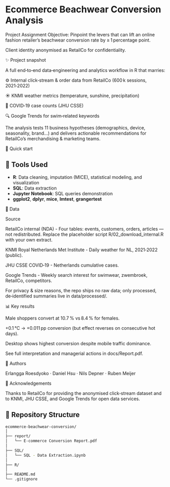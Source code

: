 # Ecommerce Beachwear Conversion Analysis

Project Assignment
Objective: Pinpoint the levers that can lift an online fashion retailer’s beachwear conversion rate by ≥ 1 percentage point.

Client identity anonymised as RetailCo for confidentiality.

✨ Project snapshot

A full end‑to‑end data‑engineering and analytics workflow in R that marries:

⚙️ Internal click‑stream & order data from RetailCo (600 k sessions, 2021‑2022)

☀️ KNMI weather metrics (temperature, sunshine, precipitation)

🦠 COVID‑19 case counts (JHU CSSE)

🔍 Google Trends for swim‑related keywords

The analysis tests 11 business hypotheses (demographics, device, seasonality, brand…) and delivers actionable recommendations for RetailCo’s merchandising & marketing teams.

🚀 Quick start

## 🧪 Tools Used

- **R**: Data cleaning, imputation (MICE), statistical modeling, and visualization
- **SQL**: Data extraction
- **Jupyter Notebook**: SQL queries demonstration
- **ggplot2**, **dplyr**, **mice**, **lmtest**, **grangertest**

📄 Data

Source

RetailCo internal (NDA) - Four tables: events, customers, orders, articles — not redistributed. Replace the placeholder script R/02_download_internal.R with your own extract.

KNMI Royal Netherlands Met Institute - Daily weather for NL, 2021‑2022 (public).

JHU CSSE COVID‑19 - Netherlands cumulative cases.

Google Trends - Weekly search interest for swimwear, zwembroek, RetailCo, competitors.

For privacy & size reasons, the repo ships no raw data; only processed, de‑identified summaries live in data/processed/.


📊 Key results

Male shoppers convert at 10.7 % vs 8.4 % for females.

+0.1 °C → +0.011 pp conversion (but effect reverses on consecutive hot days).

Desktop shows highest conversion despite mobile traffic dominance.

See full interpretation and managerial actions in docs/Report.pdf.

🤝 Authors

Erlangga Roesdyoko · Daniel Hsu · Nils Depner · Ruben Meijer 


🙌 Acknowledgements

Thanks to RetailCo for providing the anonymised click‑stream dataset and to KNMI, JHU CSSE, and Google Trends for open data services.

## 📁 Repository Structure

```bash
ecommerce-beachwear-conversion/
│
├── report/
│   └── E-commerce Conversion Report.pdf        
│
├── SQL/
│   └── SQL - Data Extraction.ipynb            
│
├── R/                                 
│
├── README.md
└── .gitignore
